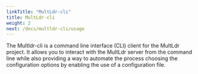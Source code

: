```yaml
---
linkTitle: "MultLdr-cli"
title: MultLdr-cli
weight: 2
next: /docs/multldr-cli/usage
---
```


The Multldr-cli is a command line interface (CLI) client for the MultLdr project. It allows you to interact with the MultLdr server from the command line while also providing a way to automate the process choosing the configuration options by enabling the use of a configuration file.